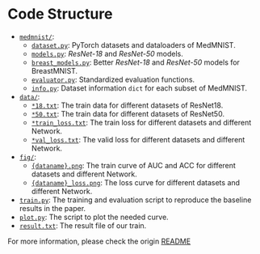 # Code Structure
* [`medmnist/`](medmnist/):
    * [`dataset.py`](medmnist/dataset.py): PyTorch datasets and dataloaders of MedMNIST.
    * [`models.py`](medmnist/models.py): *ResNet-18* and *ResNet-50* models.
    * [`breast_models.py`](medmnist/breast_models.py): Better *ResNet-18* and *ResNet-50* models for BreastMNIST.
    * [`evaluator.py`](medmnist/evaluator.py): Standardized evaluation functions.
    * [`info.py`](medmnist/info.py): Dataset information `dict` for each subset of MedMNIST.
* [`data/`](data/):
    * [`*18.txt`](data/breast18.txt): The train data for different datasets of ResNet18.
    * [`*50.txt`](data/breast50.txt): The train data for different datasets of ResNet50.
    * [`*train_loss.txt`](data/breast18_train_loss.txt): The train loss for different datasets and different Network.
    * [`*val_loss.txt`](data/breast18_val_loss.txt): The valid loss for different datasets and different Network.
* [`fig/`](fig/):
    * [`{dataname}.png`](fig/breast.png): The train curve of AUC and ACC for different datasets and different Network.
    * [`{dataname}_loss.png`](fig/breast_loss.png): The loss curve for different datasets and different Network.
* [`train.py`](train.py): The training and evaluation script to reproduce the baseline results in the paper.
* [`plot.py`](plot.py): The script to plot the needed curve.
* [`result.txt`](result.txt): The result file of our train.


For more information, please check the origin [README](origin_README.md)